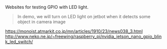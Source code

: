 Websites for testing GPIO with LED light.
>In demo, we will turn on LED light on jetbot when it detects some object in camera image

<https://monoist.atmarkit.co.jp/mn/articles/1910/23/news038_3.html>
<http://www.neko.ne.jp/~freewing/raspberry_pi/nvidia_jetson_nano_gpio_blink_led_switch/>
